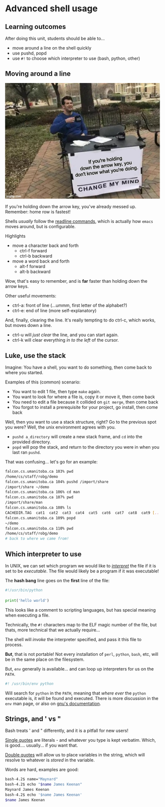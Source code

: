 Advanced shell usage
====================

Learning outcomes
-----------------

After doing this unit, students should be able to...

* move around a line on the shell quickly
* use pushd, popd
* use `#!` to choose which interpreter to use (bash, python, other)

Moving around a line
--------------------

![Mash-hand-hold technique](images/arrow_key.jpg)

If you're holding down the arrow key, you've already messed up.
Remember: home row is fastest!

Shells *usually* follow the
[readline commands](https://www.gnu.org/software/bash/manual/html_node/Bindable-Readline-Commands.html),
which is actually how `emacs` moves around, but is configurable.

Highlights

* move a character back and forth
  * ctrl-f forward
  * ctrl-b backward
* move a word back and forth
  * alt-f forward
  * alt-b backward

Wow, that's easy to remember, and is **far** faster than holding down the
arrow keys.

Other useful movements:

* ctrl-a: front of line (...ummm, first letter of the alphabet?)
* ctrl-e: end of line (more self-explanatory)

And, finally, clearing the line. It's really tempting to do ctrl-c, which
works, but moves down a line.

* ctrl-u will *just clear* the line, and you can start again.
* ctrl-k will clear everything *in to the left* of the cursor.

Luke, use the stack
-------------------

Imagine: You have a shell, you want to do something, then come back to
where you started.

Examples of this (common) scenario:

* You want to edit 1 file, then type `make` again.
* You want to look for where a file is, copy it or move it, then come back
* You need to edit a file because it collided on `git merge`, then come back
* You forgot to install a prerequisite for your project, go install, then come
  back

Well, then you want to use a stack structure, right? Go to the previous spot
you were? Well, the unix environment agrees with you.

* `pushd a_directory` will create a new stack frame, and `cd` into the provided
  directory.
* `popd` will pop the stack, and return to the directory you were in when you
  last ran `pushd`.

That was confusing... let's go for an example:

```sh
falcon.cs.umanitoba.ca 103% pwd
/home/cs/staff/robg/demo
falcon.cs.umanitoba.ca 104% pushd /import/share
/import/share ~/demo 
falcon.cs.umanitoba.ca 106% cd man
falcon.cs.umanitoba.ca 107% pwd
/import/share/man
falcon.cs.umanitoba.ca 108% ls
CACHEDIR.TAG  cat1  cat2  cat3  cat4  cat5  cat6  cat7  cat8  cat9 [...trimmed]
falcon.cs.umanitoba.ca 109% popd
~/demo 
falcon.cs.umanitoba.ca 110% pwd
/home/cs/staff/robg/demo
# back to where we came from!
```

Which interpreter to use
------------------------

In UNIX, we can set which program we would like to
[*interpret*](../1_languages/readme.md) the file if it is set to be *executable*.
The file would likely be a program if it was executable!

The **hash bang** line goes on the **first** line of the file:

```python
#!/usr/bin/python

print('hello world')
```

This looks like a comment to scripting languages, but has special meaning when
executing a file.

Technically, the `#!` characters map to the ELF magic number of the file, but
thats, more technical that we actually require...

The shell will *invoke* the interpreter specified, and pass it this file to
process.

**But**, that is not portable! Not every installation of `perl`, `python`,
`bash`, etc, will be in the same place on the filesystem.

But, `env` generally is available... and can loop up interpreters for us
on the `PATH`.

```bash
#! /usr/bin/env python
```

Will search for `python` in the `PATH`, meaning that *where ever* the
`python` executable is, it will be found and executed. There is more
discussion in the `env` man page, or also on
[gnu's documentation](https://www.gnu.org/software/coreutils/manual/html_node/env-invocation.html).

Strings, and ' vs "
-------------------

Bash treats ' and " differently, and it is a pitfall for new users!

[Single quotes](https://www.gnu.org/software/bash/manual/html_node/Single-Quotes.html)
are literals - and whatever you type is kept verbatim. Which, is good.... usually...
if you want that.

[Double quotes](https://www.gnu.org/software/bash/manual/html_node/Double-Quotes.html)
will allow us to place variables in the string, which will resolve to whatever is
*stored* in the variable.

Words are hard, examples are good:

```sh
bash-4.2$ name="Maynard"
bash-4.2$ echo "$name James Keenan"
Maynard James Keenan
bash-4.2$ echo '$name James Keenan'
$name James Keenan
```
